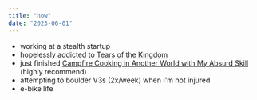 ```yaml
---
title: "now"
date: "2023-06-01"
---
```


- working at a stealth startup
- hopelessly addicted to [Tears of the Kingdom](https://www.nintendo.com/store/products/the-legend-of-zelda-tears-of-the-kingdom-switch/)
- just finished [Campfire Cooking in Another World with My Absurd Skill](https://www.crunchyroll.com/series/GG5H5X3EE/campfire-cooking-in-another-world-with-my-absurd-skill) (highly recommend)
- attempting to boulder V3s (2x/week) when I'm not injured
- e-bike life
